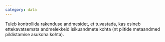```yaml
---
category: data
---
```

Tuleb kontrollida rakenduse andmesidet, et tuvastada, kas esineb ettekavatsemata
andmelekkeid isikuandmete kohta (nt piltide metaandmed pildistamise asukoha
kohta).
